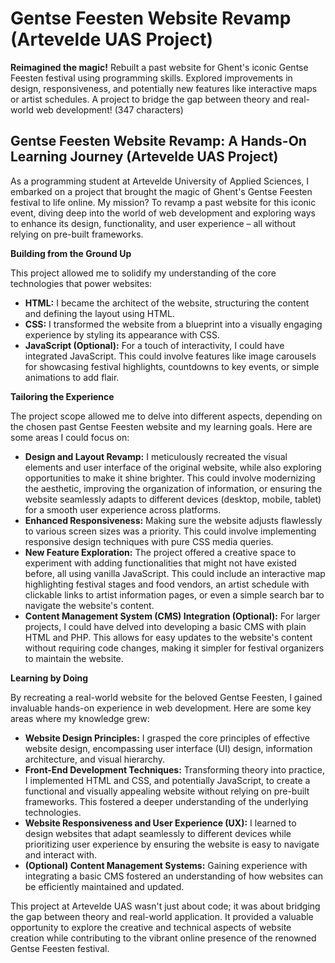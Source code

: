 # Gentse Feesten Website Revamp (Artevelde UAS Project)

**Reimagined the magic!** Rebuilt a past website for Ghent's iconic Gentse Feesten festival using programming skills. Explored improvements in design, responsiveness, and potentially new features like interactive maps or artist schedules. A project to bridge the gap between theory and real-world web development! (347 characters)


## Gentse Feesten Website Revamp: A Hands-On Learning Journey (Artevelde UAS Project)

As a programming student at Artevelde University of Applied Sciences, I embarked on a project that brought the magic of Ghent's Gentse Feesten festival to life online. My mission? To revamp a past website for this iconic event, diving deep into the world of web development and exploring ways to enhance its design, functionality, and user experience – all without relying on pre-built frameworks.

**Building from the Ground Up**

This project allowed me to solidify my understanding of the core technologies that power websites:

* **HTML:** I became the architect of the website, structuring the content and defining the layout using HTML.
* **CSS:** I transformed the website from a blueprint into a visually engaging experience by styling its appearance with CSS.
* **JavaScript (Optional):**  For a touch of interactivity, I could have integrated JavaScript. This could involve features like image carousels for showcasing festival highlights, countdowns to key events, or simple animations to add flair.

**Tailoring the Experience**

The project scope allowed me to delve into different aspects, depending on the chosen past Gentse Feesten website and my learning goals. Here are some areas I could focus on:

* **Design and Layout Revamp:** I meticulously recreated the visual elements and user interface of the original website, while also exploring opportunities to make it shine brighter. This could involve modernizing the aesthetic, improving the organization of information, or ensuring the website seamlessly adapts to different devices (desktop, mobile, tablet) for a smooth user experience across platforms.
* **Enhanced Responsiveness:** Making sure the website adjusts flawlessly to various screen sizes was a priority. This could involve implementing responsive design techniques with pure CSS media queries.
* **New Feature Exploration:**  The project offered a creative space to experiment with adding functionalities that might not have existed before, all using vanilla JavaScript. This could include an interactive map highlighting festival stages and food vendors, an artist schedule with clickable links to artist information pages, or even a simple search bar to navigate the website's content.
* **Content Management System (CMS) Integration (Optional):** For larger projects, I could have delved into developing a basic CMS with plain HTML and PHP. This allows for easy updates to the website's content without requiring code changes, making it simpler for festival organizers to maintain the website.

**Learning by Doing**

By recreating a real-world website for the beloved Gentse Feesten, I gained invaluable hands-on experience in web development.  Here are some key areas where my knowledge grew:

* **Website Design Principles:** I grasped the core principles of effective website design, encompassing user interface (UI) design, information architecture, and visual hierarchy.
* **Front-End Development Techniques:** Transforming theory into practice, I implemented HTML and CSS, and potentially JavaScript, to create a functional and visually appealing website without relying on pre-built frameworks. This fostered a deeper understanding of the underlying technologies.
* **Website Responsiveness and User Experience (UX):** I learned to design websites that adapt seamlessly to different devices while prioritizing user experience by ensuring the website is easy to navigate and interact with.
* **(Optional) Content Management Systems:** Gaining experience with integrating a basic CMS fostered an understanding of how websites can be efficiently maintained and updated.

This project at Artevelde UAS wasn't just about code; it was about bridging the gap between theory and real-world application. It provided a valuable opportunity to explore the creative and technical aspects of website creation while contributing to the vibrant online presence of the renowned Gentse Feesten festival. 
